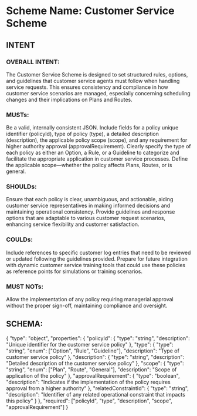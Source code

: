 # Scheme Name: Customer Service Scheme
## INTENT
### OVERALL INTENT:


The Customer Service Scheme is designed to set structured rules, options, and guidelines that customer service agents must follow when handling service requests. This ensures consistency and compliance in how customer service scenarios are managed, especially concerning scheduling changes and their implications on Plans and Routes.

### MUSTs:

Be a valid, internally consistent JSON.
Include fields for a policy unique identifier (policyId), type of policy (type), a detailed description (description), the applicable policy scope (scope), and any requirement for higher authority approval (approvalRequirement).
Clearly specify the type of each policy as either an Option, a Rule, or a Guideline to categorize and facilitate the appropriate application in customer service processes.
Define the applicable scope—whether the policy affects Plans, Routes, or is general.

### SHOULDs:

Ensure that each policy is clear, unambiguous, and actionable, aiding customer service representatives in making informed decisions and maintaining operational consistency.
Provide guidelines and response options that are adaptable to various customer request scenarios, enhancing service flexibility and customer satisfaction.

### COULDs:

Include references to specific customer log entries that need to be reviewed or updated following the guidelines provided.
Prepare for future integration with dynamic customer service training tools that could use these policies as reference points for simulations or training scenarios.

### MUST NOTs:

Allow the implementation of any policy requiring managerial approval without the proper sign-off, maintaining compliance and oversight.

## SCHEMA:

{
  "type": "object",
  "properties": {
    "policyId": {
      "type": "string",
      "description": "Unique identifier for the customer service policy"
    },
    "type": {
      "type": "string",
      "enum": ["Option", "Rule", "Guideline"],
      "description": "Type of customer service policy"
    },
    "description": {
      "type": "string",
      "description": "Detailed description of the customer service policy"
    },
    "scope": {
      "type": "string",
      "enum": ["Plan", "Route", "General"],
      "description": "Scope of application of the policy"
    },
    "approvalRequirement": {
      "type": "boolean",
      "description": "Indicates if the implementation of the policy requires approval from a higher authority"
    },
    "relatedConstraintId": {
      "type": "string",
      "description": "Identifier of any related operational constraint that impacts this policy"
    }
  },
  "required": ["policyId", "type", "description", "scope", "approvalRequirement"]
}